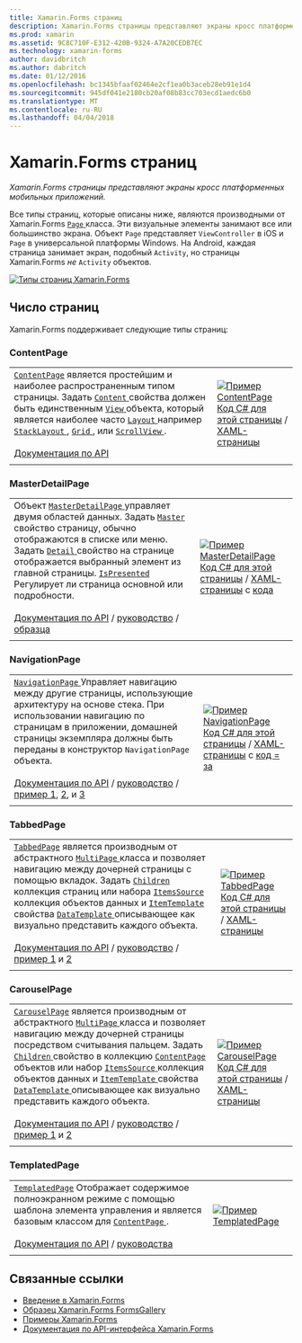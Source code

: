 ```yaml
---
title: Xamarin.Forms страниц
description: Xamarin.Forms страницы представляют экраны кросс платформенных мобильных приложений.
ms.prod: xamarin
ms.assetid: 9C8C710F-E312-420B-9324-A7A20CEDB7EC
ms.technology: xamarin-forms
author: davidbritch
ms.author: dabritch
ms.date: 01/12/2016
ms.openlocfilehash: bc1345bfaaf02464e2cf1ea0b3aceb28eb91e1d4
ms.sourcegitcommit: 945df041e2180cb20af08b83cc703ecd1aedc6b0
ms.translationtype: MT
ms.contentlocale: ru-RU
ms.lasthandoff: 04/04/2018
---
```

# <a name="xamarinforms-pages"></a>Xamarin.Forms страниц

_Xamarin.Forms страницы представляют экраны кросс платформенных мобильных приложений._

Все типы страниц, которые описаны ниже, являются производными от Xamarin.Forms [ `Page` ](https://developer.xamarin.com/api/type/Xamarin.Forms.Page/) класса. Эти визуальные элементы занимают все или большинство экрана. Объект `Page` представляет `ViewController` в iOS и `Page` в универсальной платформы Windows. На Android, каждая страница занимает экран, подобный `Activity`, но страницы Xamarin.Forms *не* `Activity` объектов.

[ ![](pages-images/pages-sml.png "Типы страниц Xamarin.Forms")](pages-images/pages.png#lightbox "типы Xamarin.Forms страницы")

## <a name="pages"></a>Число страниц

Xamarin.Forms поддерживает следующие типы страниц:

<a name="contentPage" />

### <a name="contentpage"></a>ContentPage

|     |     | 
| --- | --- | 
| [`ContentPage`](https://developer.xamarin.com/api/type/Xamarin.Forms.ContentPage/) является простейшим и наиболее распространенным типом страницы. Задать [ `Content` ](https://developer.xamarin.com/api/property/Xamarin.Forms.ContentPage.Content/) свойства должен быть единственным [ `View` ](views.md) объекта, который является наиболее часто [ `Layout` ](layouts.md) например [ `StackLayout` ](layouts.md#stackLayout), [ `Grid` ](layouts.md#grid), или [ `ScrollView` ](layouts.md#scrollView).<br /><br />[Документация по API](https://developer.xamarin.com/api/type/Xamarin.Forms.ContentPage/) | [![Пример ContentPage](pages-images/ContentPage.png "пример ContentPage")](pages-images/ContentPage-Large.png#lightbox "ContentPage пример")<br />[Код C# для этой страницы](https://github.com/xamarin/xamarin-forms-samples/blob/master/FormsGallery/FormsGallery/FormsGallery/CodeExamples/ContentPageDemoPage.cs) / [XAML-страницы](https://github.com/xamarin/xamarin-forms-samples/blob/master/FormsGallery/FormsGallery/FormsGallery/XamlExamples/ContentPageDemoPage.xaml) |
|     |     |

### <a name="masterdetailpage"></a>MasterDetailPage

|     |     | 
| --- | --- | 
| Объект [ `MasterDetailPage` ](https://developer.xamarin.com/api/type/Xamarin.Forms.MasterDetailPage/) управляет двумя областей данных. Задать [ `Master` ](https://developer.xamarin.com/api/property/Xamarin.Forms.MasterDetailPage.Master/) свойство страницу, обычно отображаются в списке или меню. Задать [ `Detail` ](https://developer.xamarin.com/api/property/Xamarin.Forms.MasterDetailPage.Detail/) свойство на странице отображается выбранный элемент из главной страницы. [ `IsPresented` ](https://developer.xamarin.com/api/property/Xamarin.Forms.MasterDetailPage.IsPresented/) Регулирует ли страница основной или подробности.<br /><br />[Документация по API](https://developer.xamarin.com/api/type/Xamarin.Forms.MasterDetailPage/) / [руководство](~/xamarin-forms/app-fundamentals/navigation/master-detail-page.md) / [образца](https://developer.xamarin.com/samples/xamarin-forms/Navigation/MasterDetailPage/) | [![Пример MasterDetailPage](pages-images/MasterDetailPage.png "пример MasterDetailPage")](pages-images/MasterDetailPage-Large.png#lightbox "MasterDetailPage пример")<br />[Код C# для этой страницы](https://github.com/xamarin/xamarin-forms-samples/blob/master/FormsGallery/FormsGallery/FormsGallery/CodeExamples/MasterDetailPageDemoPage.cs) / [XAML-страницы](https://github.com/xamarin/xamarin-forms-samples/blob/master/FormsGallery/FormsGallery/FormsGallery/XamlExamples/MasterDetailPageDemoPage.xaml) с [кода](https://github.com/xamarin/xamarin-forms-samples/blob/master/FormsGallery/FormsGallery/FormsGallery/XamlExamples/MasterDetailPageDemoPage.xaml.cs) |
|     |     |

### <a name="navigationpage"></a>NavigationPage

|     |     | 
| --- | --- | 
| [ `NavigationPage` ](https://developer.xamarin.com/api/type/Xamarin.Forms.NavigationPage/) Управляет навигацию между другие страницы, использующие архитектуру на основе стека. При использовании навигацию по страницам в приложении, домашней страницы экземпляра должны быть переданы в конструктор `NavigationPage` объекта.<br /><br />[Документация по API](https://developer.xamarin.com/api/type/Xamarin.Forms.NavigationPage/) / [руководство](~/xamarin-forms/app-fundamentals/navigation/hierarchical.md) / [пример 1](https://developer.xamarin.com/samples/xamarin-forms/Navigation/Hierarchical/), [2](https://developer.xamarin.com/samples/xamarin-forms/Navigation/PassingData/), и [3](https://developer.xamarin.com/samples/xamarin-forms/Navigation/LoginFlow/)  | [![Пример NavigationPage](pages-images/NavigationPage.png "пример NavigationPage")](pages-images/NavigationPage-Large.png#lightbox "NavigationPage пример")<br />[Код C# для этой страницы](https://github.com/xamarin/xamarin-forms-samples/blob/master/FormsGallery/FormsGallery/FormsGallery/CodeExamples/NavigationPageDemoPage.cs) / [XAML-страницы](https://github.com/xamarin/xamarin-forms-samples/blob/master/FormsGallery/FormsGallery/FormsGallery/XamlExamples/NavigationPageDemoPage.xaml) с [код = за](https://github.com/xamarin/xamarin-forms-samples/blob/master/FormsGallery/FormsGallery/FormsGallery/XamlExamples/NavigationPageDemoPage.xaml.cs) |
|     |     |

### <a name="tabbedpage"></a>TabbedPage

|     |     | 
| --- | --- | 
| [`TabbedPage`](https://developer.xamarin.com/api/type/Xamarin.Forms.TabbedPage/) является производным от абстрактного [ `MultiPage` ](https://developer.xamarin.com/api/type/Xamarin.Forms.MultiPage%3CT%3E/) класса и позволяет навигацию между дочерней страницы с помощью вкладок. Задать [ `Children` ](https://developer.xamarin.com/api/property/Xamarin.Forms.MultiPage%3CT%3E.Children/) коллекция страниц или набора [ `ItemsSource` ](https://developer.xamarin.com/api/property/Xamarin.Forms.MultiPage%3CT%3E.ItemsSource/) коллекция объектов данных и [ `ItemTemplate` ](https://developer.xamarin.com/api/property/Xamarin.Forms.MultiPage%3CT%3E.ItemTemplate/) свойства [ `DataTemplate` ](https://developer.xamarin.com/api/type/Xamarin.Forms.DataTemplate/) описывающее как визуально представить каждого объекта.<br /><br />[Документация по API](https://developer.xamarin.com/api/type/Xamarin.Forms.TabbedPage/) / [руководство](~/xamarin-forms/app-fundamentals/navigation/tabbed-page.md) / [пример 1](https://developer.xamarin.com/samples/xamarin-forms/Navigation/TabbedPage/) и [2](https://developer.xamarin.com/samples/xamarin-forms/Navigation/TabbedPageWithNavigationPage) | [![Пример TabbedPage](pages-images/TabbedPage.png "пример TabbedPage")](pages-images/TabbedPage-Large.png#lightbox "TabbedPage пример")<br />[Код C# для этой страницы](https://github.com/xamarin/xamarin-forms-samples/blob/master/FormsGallery/FormsGallery/FormsGallery/CodeExamples/TabbedPageDemoPage.cs) / [XAML-страницы](https://github.com/xamarin/xamarin-forms-samples/blob/master/FormsGallery/FormsGallery/FormsGallery/XamlExamples/TabbedPageDemoPage.xaml) |
|     |     |

### <a name="carouselpage"></a>CarouselPage

|     |     | 
| --- | --- | 
| [`CarouselPage`](https://developer.xamarin.com/api/type/Xamarin.Forms.CarouselPage/) является производным от абстрактного [ `MultiPage` ](https://developer.xamarin.com/api/type/Xamarin.Forms.MultiPage%3CT%3E/) класса и позволяет навигацию между дочерней страницы посредством считывания пальцем. Задать [ `Children` ](https://developer.xamarin.com/api/property/Xamarin.Forms.MultiPage%3CT%3E.Children/) свойство в коллекцию [ `ContentPage` ](#contentPage) объектов или набор [ `ItemsSource` ](https://developer.xamarin.com/api/property/Xamarin.Forms.MultiPage%3CT%3E.ItemsSource/) коллекция объектов данных и [ `ItemTemplate` ](https://developer.xamarin.com/api/property/Xamarin.Forms.MultiPage%3CT%3E.ItemTemplate/) свойства [ `DataTemplate` ](https://developer.xamarin.com/api/type/Xamarin.Forms.DataTemplate/) описывающее как визуально представить каждого объекта.<br /><br />[Документация по API](https://developer.xamarin.com/api/type/Xamarin.Forms.CarouselPage/) / [руководство](~/xamarin-forms/app-fundamentals/navigation/carousel-page.md) / [пример 1](https://developer.xamarin.com/samples/xamarin-forms/Navigation/CarouselPage/) и [2](https://developer.xamarin.com/samples/xamarin-forms/Navigation/CarouselPageTemplate/) | [![Пример CarouselPage](pages-images/CarouselPage.png "пример CarouselPage")](pages-images/CarouselPage-Large.png#lightbox "CarouselPage пример")<br />[Код C# для этой страницы](https://github.com/xamarin/xamarin-forms-samples/blob/master/FormsGallery/FormsGallery/FormsGallery/CodeExamples/CarouselPageDemoPage.cs) / [XAML-страницы](https://github.com/xamarin/xamarin-forms-samples/blob/master/FormsGallery/FormsGallery/FormsGallery/XamlExamples/CarouselPageDemoPage.xaml) |
|     |     |

### <a name="templatedpage"></a>TemplatedPage

|     |     | 
| --- | --- | 
| [`TemplatedPage`](https://developer.xamarin.com/api/type/Xamarin.Forms.TemplatedPage/) Отображает содержимое полноэкранном режиме с помощью шаблона элемента управления и является базовым классом для [ `ContentPage` ](#contentPage).<br /><br />[Документация по API](https://developer.xamarin.com/api/type/Xamarin.Forms.TemplatedPage/) / [руководства](~/xamarin-forms/app-fundamentals/templates/control-templates/index.md) | [![Пример TemplatedPage](pages-images/TemplatedPage.png "пример TemplatedPage")](pages-images/TemplatedPage.png "TemplatedPage пример") |
|     |     |

## <a name="related-links"></a>Связанные ссылки

- [Введение в Xamarin.Forms](~/xamarin-forms/get-started/introduction-to-xamarin-forms.md)
- [Образец Xamarin.Forms FormsGallery](https://developer.xamarin.com/samples/FormsGallery/)
- [Примеры Xamarin.Forms](https://developer.xamarin.com/samples/xamarin-forms/all/)
- [Документация по API-интерфейса Xamarin.Forms](https://developer.xamarin.com/api/root/Xamarin.Forms/)
